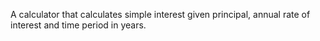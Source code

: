 A calculator that calculates simple interest given principal, annual rate of interest and time period in years.
<!--
Input:
   p, principal amount
   t, time period in years
   r, annual rate of interest
Output
   simple interest = p*t*r

-->
